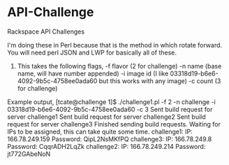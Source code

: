 API-Challenge
=============

Rackspace API Challenges

I'm doing these in Perl because that is the method in which rotate forward.
You will need perl JSON and LWP for basically all of these.

1. This takes the following flags,
-f flavor (2 for challenge)
-n name (base name, will have number appended)
-i image id (I like 03318d19-b6e6-4092-9b5c-4758ee0ada60 but this works with any image)
-c count (3 for challenge)

Example output,
[tcate@challenge 1]$ ./challenge1.pl -f 2 -n challenge -i 03318d19-b6e6-4092-9b5c-4758ee0ada60 -c 3
Sent build request for server challenge1
Sent build request for server challenge2
Sent build request for server challenge3
Finished sending build requests. Waiting for IPs to be assigned, this can take quite some time.
challenge1: IP: 166.78.249.159 Password: QipL2NsMKfPQ 
challenge3: IP: 166.78.249.8 Password: CqqrADH2LqZk 
challenge2: IP: 166.78.249.214 Password: jt772GAbeNoN 
